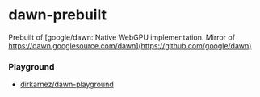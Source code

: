 dawn-prebuilt
=============
Prebuilt of [google/dawn: Native WebGPU implementation. Mirror of https://dawn.googlesource.com/dawn](https://github.com/google/dawn)

### Playground
- [dirkarnez/dawn-playground](https://github.com/dirkarnez/dawn-playground)